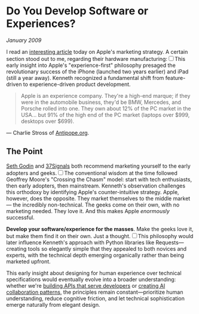 # Do You Develop Software or Experiences?
*January 2009*

I read an [interesting article](http://www.antipope.org/charlie/blog-static/2009/12/21st_century_phone.html) today on Apple's marketing strategy. A certain section stood out to me, regarding their hardware manufacturing:<label for="sn-1" class="margin-toggle sidenote-number"></label><input type="checkbox" id="sn-1" class="margin-toggle"/><span class="sidenote">This early insight into Apple's "experience-first" philosophy presaged the revolutionary success of the iPhone (launched two years earlier) and iPad (still a year away). Kenneth recognized a fundamental shift from feature-driven to experience-driven product development.</span>

> Apple is an experience company. They're a high-end marque; if they were in the automobile business, they'd be BMW, Mercedes, and Porsche rolled into one. They own about 12% of the PC market in the USA... but 91% of the high end of the PC market (laptops over $999, desktops over $699).

— Charlie Stross of [Antipope.org](http://www.antipope.org/charlie/blog-static/2009/12/21st_century_phone.html).

## The Point

[Seth Godin](http://sethgodin.typepad.com/) and [37Signals](http://37signals.com/) both recommend marketing yourself to the early adopters and geeks.<label for="sn-2" class="margin-toggle sidenote-number"></label><input type="checkbox" id="sn-2" class="margin-toggle"/><span class="sidenote">The conventional wisdom at the time followed Geoffrey Moore's "Crossing the Chasm" model: start with tech enthusiasts, then early adopters, then mainstream. Kenneth's observation challenges this orthodoxy by identifying Apple's counter-intuitive strategy.</span> Apple, however, does the opposite. They market themselves to the middle market — the incredibly non-technical. The geeks come on their own, with no marketing needed. They love it. And this makes Apple *enormously* successful.

**Develop your software/experience for the masses**. Make the geeks love it, but make them find it on their own. Just a thought.<label for="sn-3" class="margin-toggle sidenote-number"></label><input type="checkbox" id="sn-3" class="margin-toggle"/><span class="sidenote">This philosophy would later influence Kenneth's approach with Python libraries like Requests—creating tools so elegantly simple that they appealed to both novices and experts, with the technical depth emerging organically rather than being marketed upfront.</span>

This early insight about designing for human experience over technical specifications would eventually evolve into a broader understanding: whether we're [building APIs that serve developers](/essays/2025-08-27-from_http_to_consciousness) or [creating AI collaboration patterns](/essays/2025-08-26-building_rapport_with_your_ai), the principles remain constant—prioritize human understanding, reduce cognitive friction, and let technical sophistication emerge naturally from elegant design.